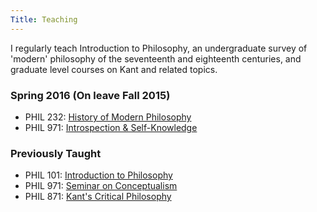 ```yaml
---
Title: Teaching
---
```


I regularly teach Introduction to Philosophy, an undergraduate survey of 
'modern' philosophy of the seventeenth and eighteenth centuries, and graduate
level courses on Kant and related topics.

### Spring 2016 (On leave Fall 2015)

- PHIL 232: [History of Modern Philosophy]({filename}/pages/phil232/phil232.md)
- PHIL 971: [Introspection & Self-Knowledge]({filename}/pages/phil971/phil971introspection/phil971introspection.md)

### Previously Taught ###

- PHIL 101: [Introduction to Philosophy]({filename}/pages/phil101/phil101.md)
- PHIL 971: [Seminar on Conceptualism]({filename}/pages/phil971/phil971conceptualism/phil971conceptualism.md)
- PHIL 871: [Kant's Critical
  Philosophy]({filename}/pages/phil871/phil871kant/phil871kant.md)


